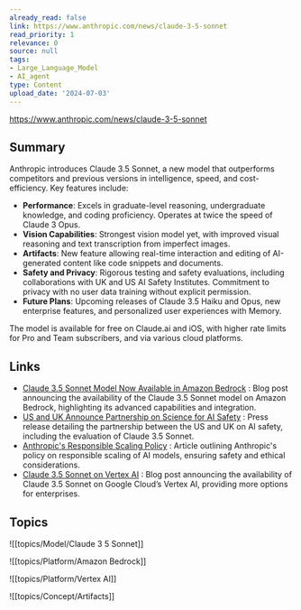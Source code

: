```yaml
---
already_read: false
link: https://www.anthropic.com/news/claude-3-5-sonnet
read_priority: 1
relevance: 0
source: null
tags:
- Large_Language_Model
- AI_agent
type: Content
upload_date: '2024-07-03'
---
```


https://www.anthropic.com/news/claude-3-5-sonnet
## Summary

Anthropic introduces Claude 3.5 Sonnet, a new model that outperforms competitors and previous versions in intelligence, speed, and cost-efficiency. Key features include:

- **Performance**: Excels in graduate-level reasoning, undergraduate knowledge, and coding proficiency. Operates at twice the speed of Claude 3 Opus.
- **Vision Capabilities**: Strongest vision model yet, with improved visual reasoning and text transcription from imperfect images.
- **Artifacts**: New feature allowing real-time interaction and editing of AI-generated content like code snippets and documents.
- **Safety and Privacy**: Rigorous testing and safety evaluations, including collaborations with UK and US AI Safety Institutes. Commitment to privacy with no user data training without explicit permission.
- **Future Plans**: Upcoming releases of Claude 3.5 Haiku and Opus, new enterprise features, and personalized user experiences with Memory.

The model is available for free on Claude.ai and iOS, with higher rate limits for Pro and Team subscribers, and via various cloud platforms.
## Links

- [Claude 3.5 Sonnet Model Now Available in Amazon Bedrock](https://aws.amazon.com/blogs/aws/anthropics-claude-3-5-sonnet-model-now-available-in-amazon-bedrock-the-most-intelligent-claude-model-yet/) : Blog post announcing the availability of the Claude 3.5 Sonnet model on Amazon Bedrock, highlighting its advanced capabilities and integration.
- [US and UK Announce Partnership on Science for AI Safety](https://www.commerce.gov/news/press-releases/2024/04/us-and-uk-announce-partnership-science-ai-safety) : Press release detailing the partnership between the US and UK on AI safety, including the evaluation of Claude 3.5 Sonnet.
- [Anthropic's Responsible Scaling Policy](https://www.anthropic.com/news/anthropics-responsible-scaling-policy) : Article outlining Anthropic's policy on responsible scaling of AI models, ensuring safety and ethical considerations.
- [Claude 3.5 Sonnet on Vertex AI](https://cloud.google.com/blog/products/ai-machine-learning/announcing-anthropics-claude-3-5-sonnet-on-vertex-ai-providing-more-choice-for-enterprises) : Blog post announcing the availability of Claude 3.5 Sonnet on Google Cloud’s Vertex AI, providing more options for enterprises.

## Topics

![[topics/Model/Claude 3 5 Sonnet]]

![[topics/Platform/Amazon Bedrock]]

![[topics/Platform/Vertex AI]]

![[topics/Concept/Artifacts]]